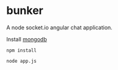 bunker
======

A node socket.io angular chat application.

Install [mongodb](http://www.mongodb.org/downloads)

```npm install```

```node app.js```
